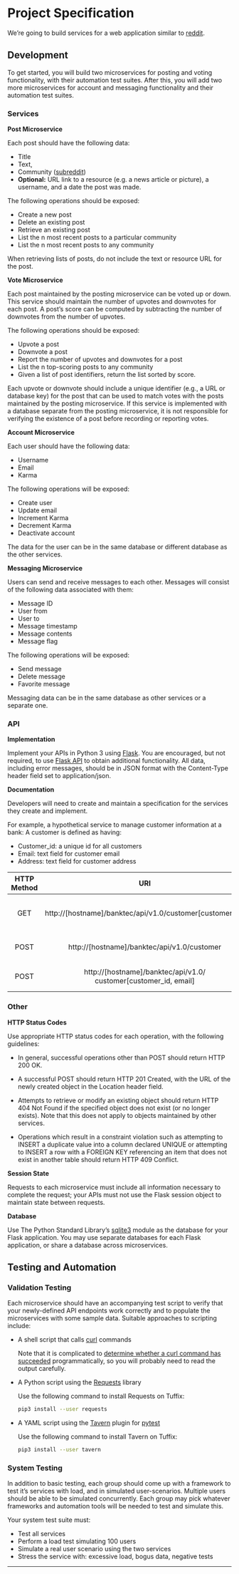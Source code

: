 # Project Specification

We’re going to build services for a web application similar to [reddit][1].

## Development

To get started, you will build two microservices for posting and voting functionality, with their automation test suites. After this, you will add two more microservices for account and messaging functionality and their automation test suites.

### Services

**Post Microservice**

Each post should have the following data:

+ Title
+ Text,
+ Community ([subreddit][2])
+ **Optional:** URL link to a resource (e.g. a news article or picture), a username, and a date the post was made.

The following operations should be exposed:

+ Create a new post
+ Delete an existing post
+ Retrieve an existing post
+ List the n most recent posts to a particular community
+ List the n most recent posts to any community

When retrieving lists of posts, do not include the text or resource URL for the post.


**Vote Microservice**

Each post maintained by the posting microservice can be voted up or down. This service should maintain the number of upvotes and downvotes for each post. A post’s score can be computed by subtracting the number of downvotes from the number of upvotes.

The following operations should be exposed:

+ Upvote a post
+ Downvote a post
+ Report the number of upvotes and downvotes for a post
+ List the n top-scoring posts to any community
+ Given a list of post identifiers, return the list sorted by score.

Each upvote or downvote should include a unique identifier (e.g., a URL or database key) for the post that can be used to match votes with the posts maintained by the posting microservice.
If this service is implemented with a database separate from the posting microservice, it is not responsible for verifying the existence of a post before recording or reporting votes.


**Account Microservice**

Each user should have the following data:

+ Username
+ Email
+ Karma

The following operations will be exposed:

+ Create user
+ Update email
+ Increment Karma
+ Decrement Karma
+ Deactivate account

The data for the user can be in the same database or different database as the other services.


**Messaging Microservice**

Users can send and receive messages to each other. Messages will consist of the following data associated with them:

+ Message ID
+ User from
+ User to
+ Message timestamp
+ Message contents
+ Message flag

The following operations will be exposed:

+ Send message
+ Delete message
+ Favorite message

Messaging data can be in the same database as other services or a separate one.


### API

**Implementation**

Implement your APIs in Python 3 using [Flask][3]. You are encouraged, but not required, to use [Flask API][4] to obtain additional functionality.
All data, including error messages, should be in JSON format with the Content-Type header field set to application/json.


**Documentation**

Developers will need to create and maintain a specification for the services they create and implement.

For example, a hypothetical service to manage customer information at a bank: A customer is defined as having:

+ Customer_id: a unique id for all customers
+ Email: text field for customer email
+ Address: text field for customer address

| HTTP Method | URI                                                                 | Action                             |
|:-----------:|:-------------------------------------------------------------------:|:----------------------------------:|
| GET         | http://[hostname]/banktec/api/v1.0/customer[customer_id]            | Retrieve a list of customer IDs    |
| POST        | http://[hostname]/banktec/api/v1.0/customer                         | Create a new customer              |
| POST        | http://[hostname]/banktec/api/v1.0/ customer[customer_id, email]    | Update customer’s email            |


### Other

**HTTP Status Codes**

Use appropriate HTTP status codes for each operation, with the following guidelines:

+ In general, successful operations other than POST should return HTTP 200 OK.

+ A successful POST should return HTTP 201 Created, with the URL of the newly created object in the Location header field.

+ Attempts to retrieve or modify an existing object should return HTTP 404 Not Found if the specified object does not exist (or no longer exists). Note that this does not apply to objects maintained by other services.

+ Operations which result in a constraint violation such as attempting to INSERT a duplicate value into a column declared UNIQUE or attempting to INSERT a row with a FOREIGN KEY referencing an item that does not exist in another table should return HTTP 409 Conflict.


**Session State**

Requests to each microservice must include all information necessary to complete the request; your APIs must not use the Flask session object to maintain state between requests.


**Database**

Use The Python Standard Library’s [sqlite3][5] module as the database for your Flask application. You may use separate databases for each Flask application, or share a database across microservices.



## Testing and Automation

### Validation Testing

Each microservice should have an accompanying test script to verify that your newly-defined API endpoints work correctly and to populate the microservices with some sample data. Suitable approaches to scripting include:

+ A shell script that calls [curl][6] commands

  Note that it is complicated to [determine whether a curl command has succeeded][7] programmatically, so you will probably need to read the output carefully.

+ A Python script using the [Requests][8] library

  Use the following command to install Requests on Tuffix:

  ```zsh
  pip3 install --user requests
  ```

+ A YAML script using the [Tavern][9] plugin for [pytest][10]

  Use the following command to install Tavern on Tuffix:

  ```zsh
  pip3 install --user tavern
  ```


### System Testing

In addition to basic testing, each group should come up with a framework to test it’s services with load, and in simulated user-scenarios. Multiple users should be able to be simulated concurrently. Each group may pick whatever frameworks and automation tools will be needed to test and simulate this.

Your system test suite must:

+ Test all services
+ Perform a load test simulating 100 users
+ Simulate a real user scenario using the two services
+ Stress the service with: excessive load, bogus data, negative tests


---


[1]: https://www.reddit.com
[2]: https://www.dictionary.com/e/slang/subreddit/
[3]: https://flask.palletsprojects.com/en/2.3.x/
[4]: https://flask.palletsprojects.com/en/1.1.x/#api-reference
[5]: https://docs.python.org/3.10/library/sqlite3.html
[6]: https://alvinalexander.com/web/using-curl-scripts-to-test-restful-web-services/
[7]: https://stackoverflow.com/questions/38905489/how-to-check-if-curl-was-successful-and-print-a-message
[8]: https://realpython.com/api-integration-in-python/
[9]: https://taverntesting.github.io
[10]: https://docs.pytest.org/en/7.3.x/
